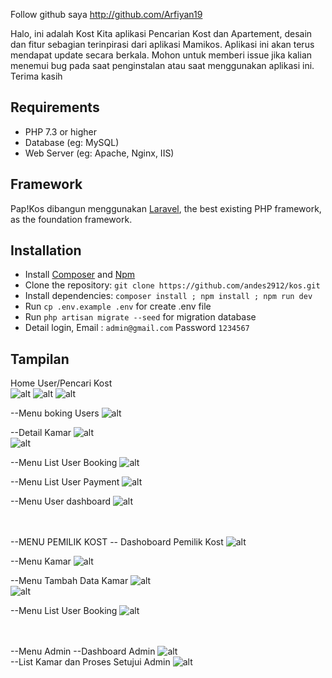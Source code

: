 Follow github saya 
http://github.com/Arfiyan19

<p>Halo, ini adalah Kost Kita aplikasi Pencarian Kost dan Apartement, desain dan fitur sebagian terinpirasi dari aplikasi Mamikos.  Aplikasi ini akan terus mendapat update secara berkala.
 Mohon untuk memberi issue jika kalian menemui bug pada saat penginstalan atau saat menggunakan aplikasi ini. Terima kasih <br/>
    
## Requirements

* PHP 7.3 or higher
* Database (eg: MySQL)
* Web Server (eg: Apache, Nginx, IIS)
    
## Framework

Pap!Kos dibangun menggunakan [Laravel](http://laravel.com), the best existing PHP framework, as the foundation framework.

## Installation

* Install [Composer](https://getcomposer.org/download) and [Npm](https://nodejs.org/en/download)
* Clone the repository: `git clone https://github.com/andes2912/kos.git`
* Install dependencies: `composer install ; npm install ; npm run dev`
* Run `cp .env.example .env` for create .env file
* Run `php artisan migrate --seed` for migration database
* Detail login, Email : `admin@gmail.com` Password `1234567`

## Tampilan 
Home User/Pencari Kost <br>
![alt](galeri/pencar%20kost/1-home.png)
![alt](galeri/pencar%20kost/2-home.png)
![alt](galeri/pencar%20kost/3-home.png) <br>

--Menu boking Users
![alt](galeri/pencar%20kost/4-kamar%20list.png)  <br>

--Detail Kamar 
![alt](galeri/pencar%20kost/5-detal%20kamar-1.png)<br>
![alt](galeri/pencar%20kost/6-detail%20kamar%202.png)<br>

--Menu List User Booking
![alt](galeri/pencar%20kost/7-user%20booking.png)<br>

--Menu List User Payment
![alt](galeri/pencar%20kost/8-user%20payment.png)<br>

--Menu User dashboard
![alt](galeri/pencar%20kost/9-dashboard.png)<br><br><br>

--MENU PEMILIK KOST
-- Dashoboard Pemilik Kost
![alt](galeri/pemilik%20kost/1-dasboard.png) <br>

--Menu Kamar
![alt](galeri/pemilik%20kost/2-data%20kamar.png)  <br>

--Menu Tambah Data Kamar
![alt](galeri/pemilik%20kost/3-tambah%20kost.png)<br>
![alt](galeri/pemilik%20kost/4-tambah%20kost%202.png)<br>

--Menu List User Booking
![alt](galeri/pemilik%20kost/5-booking%20kost.png)<br><br><br>

--Menu Admin
--Dashboard Admin
![alt](galeri/admin/dasboard.png)<br>
--List Kamar dan Proses Setujui Admin
![alt](galeri/admin/list-kamar-proses%20setujui.png)